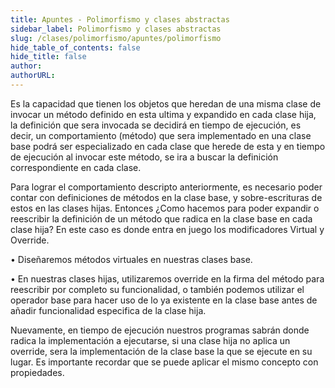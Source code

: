 ```yaml
---
title: Apuntes - Polimorfismo y clases abstractas
sidebar_label: Polimorfismo y clases abstractas
slug: /clases/polimorfismo/apuntes/polimorfismo
hide_table_of_contents: false
hide_title: false
author: 
authorURL: 
---
```

Es la capacidad que tienen los objetos que heredan de una misma clase de invocar un método definido en esta ultima y expandido en cada clase hija, la definición que sera invocada se decidirá en tiempo de ejecución, es decir, un comportamiento (método) que sera implementado en una clase base podrá ser especializado en cada clase que herede de esta y en tiempo de ejecución al invocar este método, se ira a buscar la definición correspondiente en cada clase.

Para lograr el comportamiento descripto anteriormente, es necesario poder contar con definiciones de métodos en la clase base, y sobre-escrituras de estos en las clases hijas. 
Entonces ¿Como hacemos para poder expandir o reescribir la definición de un método que radica en la clase base en cada clase hija?  En este caso es donde entra en juego los modificadores Virtual y Override. 

• Diseñaremos métodos virtuales en nuestras clases base. 

• En nuestras clases hijas, utilizaremos override en la firma del método para reescribir por completo su funcionalidad, o también podemos utilizar el operador base para hacer uso de lo ya existente en la clase base antes de añadir funcionalidad especifica de la clase hija. 

Nuevamente, en tiempo de ejecución nuestros programas sabrán donde radica la implementación a ejecutarse, si una clase hija no aplica un override, sera la implementación de la clase base la que se ejecute en su lugar.
Es importante recordar que se puede aplicar el mismo concepto con propiedades.